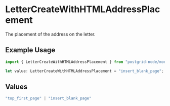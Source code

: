 # LetterCreateWithHTMLAddressPlacement

The placement of the address on the letter.

## Example Usage

```typescript
import { LetterCreateWithHTMLAddressPlacement } from "postgrid-node/models/components";

let value: LetterCreateWithHTMLAddressPlacement = "insert_blank_page";
```

## Values

```typescript
"top_first_page" | "insert_blank_page"
```